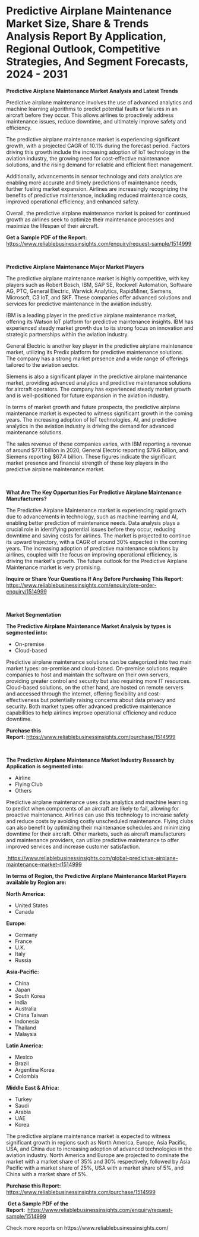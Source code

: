 <p><h1>Predictive Airplane Maintenance Market Size, Share & Trends Analysis Report By Application, Regional Outlook, Competitive Strategies, And Segment Forecasts, 2024 - 2031</h1></p><p><strong>Predictive Airplane Maintenance Market Analysis and Latest Trends</strong></p>
<p><p>Predictive airplane maintenance involves the use of advanced analytics and machine learning algorithms to predict potential faults or failures in an aircraft before they occur. This allows airlines to proactively address maintenance issues, reduce downtime, and ultimately improve safety and efficiency.</p><p>The predictive airplane maintenance market is experiencing significant growth, with a projected CAGR of 10.1% during the forecast period. Factors driving this growth include the increasing adoption of IoT technology in the aviation industry, the growing need for cost-effective maintenance solutions, and the rising demand for reliable and efficient fleet management.</p><p>Additionally, advancements in sensor technology and data analytics are enabling more accurate and timely predictions of maintenance needs, further fueling market expansion. Airlines are increasingly recognizing the benefits of predictive maintenance, including reduced maintenance costs, improved operational efficiency, and enhanced safety.</p><p>Overall, the predictive airplane maintenance market is poised for continued growth as airlines seek to optimize their maintenance processes and maximize the lifespan of their aircraft.</p></p>
<p><strong>Get a Sample PDF of the Report:&nbsp;</strong> <a href="https://www.reliablebusinessinsights.com/enquiry/request-sample/1514999">https://www.reliablebusinessinsights.com/enquiry/request-sample/1514999</a></p>
<p>&nbsp;</p>
<p><strong>Predictive Airplane Maintenance Major Market Players</strong></p>
<p><p>The predictive airplane maintenance market is highly competitive, with key players such as Robert Bosch, IBM, SAP SE, Rockwell Automation, Software AG, PTC, General Electric, Warwick Analytics, RapidMiner, Siemens, Microsoft, C3 IoT, and SKF. These companies offer advanced solutions and services for predictive maintenance in the aviation industry.</p><p>IBM is a leading player in the predictive airplane maintenance market, offering its Watson IoT platform for predictive maintenance insights. IBM has experienced steady market growth due to its strong focus on innovation and strategic partnerships within the aviation industry.</p><p>General Electric is another key player in the predictive airplane maintenance market, utilizing its Predix platform for predictive maintenance solutions. The company has a strong market presence and a wide range of offerings tailored to the aviation sector.</p><p>Siemens is also a significant player in the predictive airplane maintenance market, providing advanced analytics and predictive maintenance solutions for aircraft operators. The company has experienced steady market growth and is well-positioned for future expansion in the aviation industry.</p><p>In terms of market growth and future prospects, the predictive airplane maintenance market is expected to witness significant growth in the coming years. The increasing adoption of IoT technologies, AI, and predictive analytics in the aviation industry is driving the demand for advanced maintenance solutions.</p><p>The sales revenue of these companies varies, with IBM reporting a revenue of around $77.1 billion in 2020, General Electric reporting $79.6 billion, and Siemens reporting $67.4 billion. These figures indicate the significant market presence and financial strength of these key players in the predictive airplane maintenance market.</p></p>
<p>&nbsp;</p>
<p><strong>What Are The Key Opportunities For Predictive Airplane Maintenance Manufacturers?</strong></p>
<p><p>The Predictive Airplane Maintenance market is experiencing rapid growth due to advancements in technology, such as machine learning and AI, enabling better prediction of maintenance needs. Data analysis plays a crucial role in identifying potential issues before they occur, reducing downtime and saving costs for airlines. The market is projected to continue its upward trajectory, with a CAGR of around 30% expected in the coming years. The increasing adoption of predictive maintenance solutions by airlines, coupled with the focus on improving operational efficiency, is driving the market's growth. The future outlook for the Predictive Airplane Maintenance market is very promising.</p></p>
<p><strong>Inquire or Share Your Questions If Any Before Purchasing This Report:</strong> <a href="https://www.reliablebusinessinsights.com/enquiry/pre-order-enquiry/1514999">https://www.reliablebusinessinsights.com/enquiry/pre-order-enquiry/1514999</a></p>
<p>&nbsp;</p>
<p><strong>Market Segmentation</strong></p>
<p><strong>The Predictive Airplane Maintenance Market Analysis by types is segmented into:</strong></p>
<p><ul><li>On-premise</li><li>Cloud-based</li></ul></p>
<p><p>Predictive airplane maintenance solutions can be categorized into two main market types: on-premise and cloud-based. On-premise solutions require companies to host and maintain the software on their own servers, providing greater control and security but also requiring more IT resources. Cloud-based solutions, on the other hand, are hosted on remote servers and accessed through the internet, offering flexibility and cost-effectiveness but potentially raising concerns about data privacy and security. Both market types offer advanced predictive maintenance capabilities to help airlines improve operational efficiency and reduce downtime.</p></p>
<p><strong>Purchase this Report:&nbsp;</strong><a href="https://www.reliablebusinessinsights.com/purchase/1514999">https://www.reliablebusinessinsights.com/purchase/1514999</a></p>
<p>&nbsp;</p>
<p><strong>The Predictive Airplane Maintenance Market Industry Research by Application is segmented into:</strong></p>
<p><ul><li>Airline</li><li>Flying Club</li><li>Others</li></ul></p>
<p><p>Predictive airplane maintenance uses data analytics and machine learning to predict when components of an aircraft are likely to fail, allowing for proactive maintenance. Airlines can use this technology to increase safety and reduce costs by avoiding costly unscheduled maintenance. Flying clubs can also benefit by optimizing their maintenance schedules and minimizing downtime for their aircraft. Other markets, such as aircraft manufacturers and maintenance providers, can utilize predictive maintenance to offer improved services and increase customer satisfaction.</p></p>
<p><a href="https://www.reliablebusinessinsights.com/global-predictive-airplane-maintenance-market-r1514999">&nbsp;https://www.reliablebusinessinsights.com/global-predictive-airplane-maintenance-market-r1514999</a></p>
<p><strong>In terms of Region, the Predictive Airplane Maintenance Market Players available by Region are:</strong></p>
<p>
    <p> <strong> North America: </strong>
        <ul>
            <li>United States</li>
            <li>Canada</li>
        </ul>
        </p> 
    <p> <strong> Europe: </strong>
        <ul>
            <li>Germany</li>
            <li>France</li>
            <li>U.K.</li>
            <li>Italy</li>
            <li>Russia</li>
        </ul>
        </p> 
    <p> <strong> Asia-Pacific: </strong>
        <ul>
            <li>China</li>
            <li>Japan</li>
            <li>South Korea</li>
            <li>India</li>
            <li>Australia</li>
            <li>China Taiwan</li>
            <li>Indonesia</li>
            <li>Thailand</li>
            <li>Malaysia</li>
        </ul>
        </p> 
    <p> <strong> Latin America: </strong>
        <ul>
            <li>Mexico</li>
            <li>Brazil</li>
            <li>Argentina Korea</li>
            <li>Colombia</li>
        </ul>
        </p> 
    <p> <strong> Middle East & Africa: </strong>
        <ul>
            <li>Turkey</li>
            <li>Saudi</li>
            <li>Arabia</li>
            <li>UAE</li>
            <li>Korea</li>
        </ul>
    </p>
    </p>
<p><p>The predictive airplane maintenance market is expected to witness significant growth in regions such as North America, Europe, Asia Pacific, USA, and China due to increasing adoption of advanced technologies in the aviation industry. North America and Europe are projected to dominate the market with a market share of 35% and 30% respectively, followed by Asia Pacific with a market share of 25%, USA with a market share of 5%, and China with a market share of 5%.</p></p>
<p><strong>Purchase this Report: </strong><a href="https://www.reliablebusinessinsights.com/purchase/1514999">https://www.reliablebusinessinsights.com/purchase/1514999</a></p>
<p>&nbsp;<strong>Get a Sample PDF of the Report:&nbsp;&nbsp;</strong><a href="https://www.reliablebusinessinsights.com/enquiry/request-sample/1514999">https://www.reliablebusinessinsights.com/enquiry/request-sample/1514999</a></p>
<p><strong></strong></p>
<p>Check more reports on https://www.reliablebusinessinsights.com/</p>